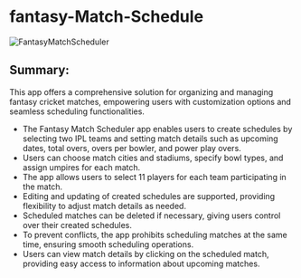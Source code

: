 # fantasy-Match-Schedule
![FantasyMatchScheduler](https://github.com/acepraveen/fantasy-Match-Schedule/assets/53901682/2dea34d6-6b85-480c-bc56-88ad29eb6d45)


## Summary:
This app offers a comprehensive solution for organizing and managing fantasy cricket matches, empowering users with customization options and seamless scheduling functionalities.

- The Fantasy Match Scheduler app enables users to create schedules by selecting two IPL teams and setting match details such as upcoming dates, total overs, overs per bowler, and power play overs.
- Users can choose match cities and stadiums, specify bowl types, and assign umpires for each match.
- The app allows users to select 11 players for each team participating in the match.
- Editing and updating of created schedules are supported, providing flexibility to adjust match details as needed.
- Scheduled matches can be deleted if necessary, giving users control over their created schedules.
- To prevent conflicts, the app prohibits scheduling matches at the same time, ensuring smooth scheduling operations.
- Users can view match details by clicking on the scheduled match, providing easy access to information about upcoming matches.
  
